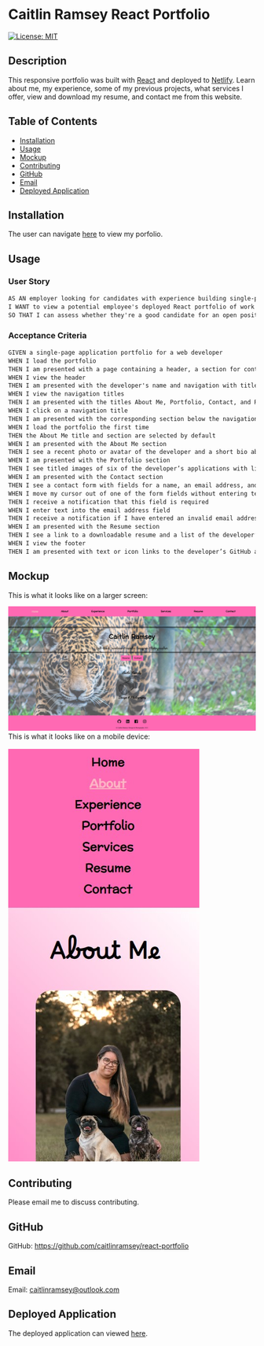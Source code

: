# Caitlin Ramsey React Portfolio

[![License: MIT](https://img.shields.io/badge/License-MIT-yellow.svg)](https://opensource.org/licenses/MIT)

## Description
This responsive portfolio was built with [React](https://react.dev/) and deployed to [Netlify](https://www.netlify.com/?attr=homepage-modal). Learn about me, my experience, some of my previous projects, what services I offer, view and download my resume, and contact me from this website.

## Table of Contents
- [Installation](#installation)
- [Usage](#usage)
- [Mockup](#mockup)
- [Contributing](#contributing)
- [GitHub](#github)
- [Email](#email)
- [Deployed Application](#deployed-application)

## Installation
The user can navigate [here](https://caitlinrcreations.netlify.app/) to view my porfolio.

## Usage
### User Story

```md
AS AN employer looking for candidates with experience building single-page applications
I WANT to view a potential employee's deployed React portfolio of work samples
SO THAT I can assess whether they're a good candidate for an open position
```

### Acceptance Criteria 

```md
GIVEN a single-page application portfolio for a web developer
WHEN I load the portfolio
THEN I am presented with a page containing a header, a section for content, and a footer
WHEN I view the header
THEN I am presented with the developer's name and navigation with titles corresponding to different sections of the portfolio
WHEN I view the navigation titles
THEN I am presented with the titles About Me, Portfolio, Contact, and Resume, and the title corresponding to the current section is highlighted
WHEN I click on a navigation title
THEN I am presented with the corresponding section below the navigation without the page reloading and that title is highlighted
WHEN I load the portfolio the first time
THEN the About Me title and section are selected by default
WHEN I am presented with the About Me section
THEN I see a recent photo or avatar of the developer and a short bio about them
WHEN I am presented with the Portfolio section
THEN I see titled images of six of the developer’s applications with links to both the deployed applications and the corresponding GitHub repository
WHEN I am presented with the Contact section
THEN I see a contact form with fields for a name, an email address, and a message
WHEN I move my cursor out of one of the form fields without entering text
THEN I receive a notification that this field is required
WHEN I enter text into the email address field
THEN I receive a notification if I have entered an invalid email address
WHEN I am presented with the Resume section
THEN I see a link to a downloadable resume and a list of the developer’s proficiencies
WHEN I view the footer
THEN I am presented with text or icon links to the developer’s GitHub and LinkedIn profiles, and their profile on a third platform (Stack Overflow, Twitter) 
```

## Mockup
This is what it looks like on a larger screen:

<img alt="Screen Shot the Just Another Text Editor" src="./src/assets/site-ss-web.jpg">
<br />
This is what it looks like on a mobile device:
<br />
<br />
<img alt="Screen Shot the Just Another Text Editor" src="./src/assets/site-ss-mobile.jpg">

## Contributing
Please email me to discuss contributing.

## GitHub
GitHub: https://github.com/caitlinramsey/react-portfolio

## Email
Email: caitlinramsey@outlook.com

## Deployed Application
The deployed application can viewed [here](https://doubledowncreations.netlify.app).
